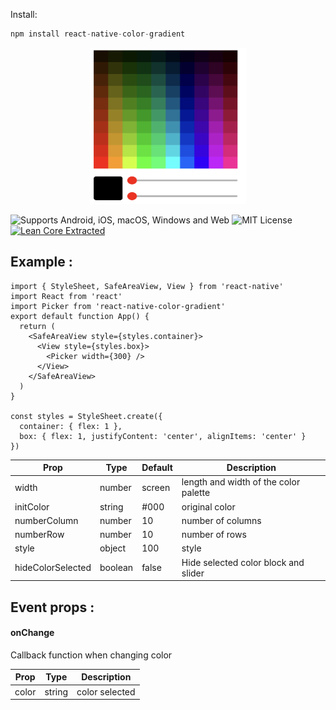 Install: 
```js
npm install react-native-color-gradient
```
<p align="center">
     <img src="https://github.com/package-dev/react-native-color-gradient/raw/master/image/preview.png" alt="Alt text" width="250" height="250">
</p>

![Supports Android, iOS, macOS, Windows and Web](https://img.shields.io/badge/platforms-android%20|%20ios%20|%20macos%20|%20windows%20|%20web-lightgrey.svg) ![MIT License](https://img.shields.io/npm/l/@react-native-community/netinfo.svg) [![Lean Core Extracted](https://img.shields.io/badge/Lean%20Core-Extracted-brightgreen.svg)](https://github.com/facebook/react-native/issues/23313)

## Example :
```tsx
import { StyleSheet, SafeAreaView, View } from 'react-native'
import React from 'react'
import Picker from 'react-native-color-gradient'
export default function App() {
  return (
    <SafeAreaView style={styles.container}>
      <View style={styles.box}>
        <Picker width={300} />
      </View>
    </SafeAreaView>
  )
}

const styles = StyleSheet.create({
  container: { flex: 1 },
  box: { flex: 1, justifyContent: 'center', alignItems: 'center' }
})
```
| Prop                         | Type         | Default | Description                     |
| ---------------------------- | ------------ | ------- | ------------------------------- |
| width | number      | screen    |   length and width of the color palette |
| initColor | string    |   #000         |   original color
| numberColumn | number |   10         |   number of columns
| numberRow | number    |   10         |   number of rows
| style | object    |   100         |   style
| hideColorSelected | boolean    |   false         |   Hide selected color block and slider

## Event props :
#### onChange
Callback function when changing color

| Prop                         | Type         | Description                     |
| ---------------------------- | ------------ | --------------------------------|
| color                        | string       |    color selected                         |  